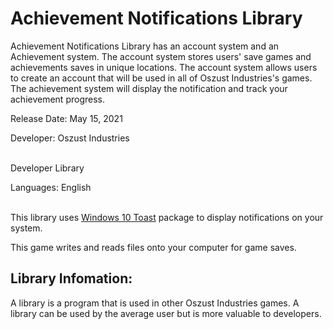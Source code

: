 # Achievement Notifications Library

Achievement Notifications Library has an account system and an Achievement system. The account system stores users' save games and achievements saves in unique locations. The account system allows users to create an account that will be used in all of Oszust Industries's games. The achievement system will display the notification and track your achievement progress.

Release Date: May 15, 2021

Developer: Oszust Industries

<br /> Developer Library

Languages: English

<br /> This library uses [Windows 10 Toast](https://pypi.org/project/win10toast/) package to display notifications on your system.

This game writes and reads files onto your computer for game saves.

## Library Infomation:

A library is a program that is used in other Oszust Industries games. A library can be used by the average user but is more valuable to developers.

